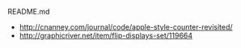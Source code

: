 README.md

* http://cnanney.com/journal/code/apple-style-counter-revisited/
* http://graphicriver.net/item/flip-displays-set/119664